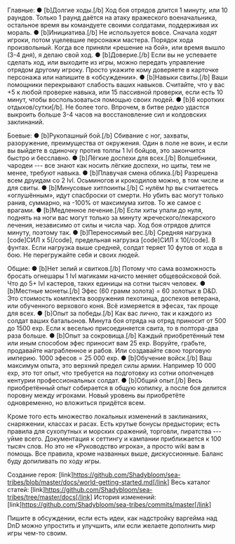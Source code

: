 Главные:
● [b]Долгие ходы.[/b] Ход боя отрядов длится 1 минуту, или 10 раундов. Только 1 раунд даётся на атаку вражеского военачальника, остальное время вы командуете своими солдатами, поддерживая их мораль.
● [b]Инициатива.[/b] Не используется вовсе. Сначала ходят игроки, потом уцелевшие персонажи мастера. Порядок хода произвольный. Когда все приняли «решение на бой», или время вышло (3-4 дня), я делаю свой ход.
● [b]Доверие.[/b] Если вы не успеваете сделать ход, или выходите из игры, можно передать управление отрядом другому игроку. Просто укажите кому доверяете в карточке персонажа или напишите в «обсуждении».
● [b]Навыки свиты.[/b] Ваши помощники перекрывают слабость ваших навыков. Считайте, что у вас +5 к любой проверке навыка, или 15 пассивной проверки, если есть 10 минут, чтобы воспользоваться помощью своих людей.
● [b]6 коротких отдыхов/сутки[/b]. Не более того. Впрочем, в битве редко удастся выкроить больше 3-4 часов на восстановление сил и колдовских заклинаний.

Боевые:
● [b]Рукопашный бой.[/b] Сбивание с ног, захваты, разоружение, преимущества от окружения. Один в поле не воин, и если вы выйдете в одиночку против толпы 1 lvl бойцов, это закончится быстро и бесславно.
● [b]Лёгкие доспехи для всех.[/b] Волшебники, чародеи --- все знают как носить лёгкие доспехи, но щиты, тем не менее, требуют навыка.
● [b]Плавучая смена облика.[/b] Разрешена всем друидам со 2 lvl. Осьминогов и крокодилов можно, в том числе и для свиты.
● [b]Минусовые хитпоинты.[/b] С нулём hp вы считаетесь «оглушённым», идут спасброски от смерти. Но убить вас могут только ранив, суммарно, на -100% от максимума хитов. То же самое с врагами.
● [b]Медленное лечение.[/b] Если хиты упали до нуля, поднять на ноги вас могут только за минуту жреческого/лекарского лечения, независимо от силы и числа чар. Ход боя отрядов длится минуту, поэтому так.
● [b]Переносимый вес.[/b] Средняя нагрузка [code]СИЛ x 5[/code], предельная нагрузка [code]СИЛ x 10[/code]. В фунтах. Если нагрузка выше средней, солдат теряет 10 футов от хода в бою. Не перегружайте себя и своих людей.

Общие:
● [b]Нет зелий и свитков.[/b] Потому что сама возможность бросать огнешары 1 lvl магиками начисто меняет общевойсковой бой. Что до 5+ lvl кастеров, таких единицы на сотни тысяч человек.
● [b]Местные монеты.[/b] Эфес (60 грамм золота) = 60 золотых в D&D. Это стоимость комплекта вооружения пехотинца, доспехов ветерана, или обученного верхового коня. Всё измеряется в эфесах, так проще для всех.
● [b]Опыт за победы.[/b] Как вас лично, так и каждого из солдат ваших батальонов. Минута боя отряда на отряд приносит от 500 до 1500 exp. Если к веселью присоединяется свита, то в полтора-два раза больше.
● [b]Опыт за сокровища.[/b] Каждый приобретённый тем или иным способом эфес приносит вам 25 exp. Воруйте, грабьте, продавайте награбленное и рабов. Или создавайте свою торговую империю. 1000 эфесов = 25 000 exp.
● [b]Обучение войск.[/b] Ваш максимум опыта, это верхний предел силы армии. Например 10 000 exp, это тот опыт, что требуется на подготовку из сотни ополченцев кентурии профессиональных солдат.
● [b]Общий опыт.[/b] Весь приобретённый опыт собирается в общую копилку, а после боя делится поровну между игроками. Новый уровень вы приобретёте одновременно, но вложиться придётся всем.

Кроме того есть множество локальных изменений в заклинаниях, снаряжении, классах и расах. Есть крутые бонусы предыстории; есть правила для сухопутных и морских сражений, торговли, пиратства --- уйме всего. Документация к сеттингу и кампании приближается к 100 тысяч слов. Но это не «Руководство игрока», а просто wiki вам в помощь. Все правила, кроме названных выше, дискуссионные. Баланс буду допиливать по ходу игры.

Создание героя: [link]https://github.com/Shadybloom/sea-tribes/blob/master/docs/world-getting-started.md[/link]
Весь каталог статей: [link]https://github.com/Shadybloom/sea-tribes/tree/master/docs[/link]
История изменений: [link]https://github.com/Shadybloom/sea-tribes/commits/master[/link]

Пишите в обсуждении, если есть идеи, как надстройку варгейма над DnD можно упростить и улучшить, или если желаете дополнить мир игры чем-то своим.
